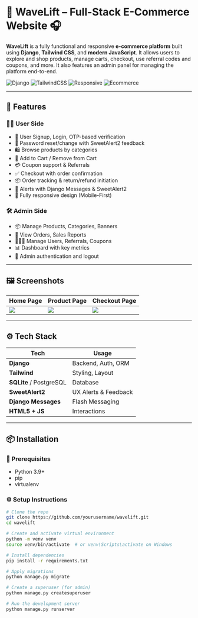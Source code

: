 # 🌊 WaveLift – Full-Stack E-Commerce Website 🎧

**WaveLift** is a fully functional and responsive **e-commerce platform** built using **Django**, **Tailwind CSS**, and **modern JavaScript**. It allows users to explore and shop products, manage carts, checkout, use referral codes and coupons, and more. It also features an admin panel for managing the platform end-to-end.

![Django](https://img.shields.io/badge/Django-4.x-green?style=flat-square&logo=django)
![TailwindCSS](https://img.shields.io/badge/TailwindCSS-3.x-blue?style=flat-square&logo=tailwind-css)
![Responsive](https://img.shields.io/badge/Responsive-Design-important?style=flat-square&logo=css3)
![Ecommerce](https://img.shields.io/badge/Project-Type-Ecommerce-lightgrey?style=flat-square&logo=css3)

---

## 🛒 Features

### 🧑‍💼 User Side
- 👤 User Signup, Login, OTP-based verification
- 🔐 Password reset/change with SweetAlert2 feedback
- 🛍️ Browse products by categories
- 🛒 Add to Cart / Remove from Cart
- 💳 Coupon support & Referrals
- ✅ Checkout with order confirmation
- 📦 Order tracking & return/refund initiation
- 📩 Alerts with Django Messages & SweetAlert2
- 📱 Fully responsive design (Mobile-First)

### 🛠️ Admin Side
- 📦 Manage Products, Categories, Banners
- 🧾 View Orders, Sales Reports
- 🧑‍🤝‍🧑 Manage Users, Referrals, Coupons
- 📊 Dashboard with key metrics
- 🧹 Admin authentication and logout

---

## 🖼️ Screenshots

| Home Page             | Product Page         | Checkout Page         |
|-----------------------|----------------------|------------------------|
| ![](https://via.placeholder.com/300x180.png?text=Home+Page) | ![](https://via.placeholder.com/300x180.png?text=Product+Details) | ![](https://via.placeholder.com/300x180.png?text=Checkout) |

---

## ⚙️ Tech Stack

| Tech        | Usage                |
|-------------|----------------------|
| **Django**  | Backend, Auth, ORM   |
| **Tailwind**| Styling, Layout      |
| **SQLite** / PostgreSQL | Database     |
| **SweetAlert2** | UX Alerts & Feedback |
| **Django Messages** | Flash Messaging |
| **HTML5 + JS** | Interactions |

---

## 📦 Installation

### 🧰 Prerequisites
- Python 3.9+
- pip
- virtualenv

### ⚙️ Setup Instructions

```bash
# Clone the repo
git clone https://github.com/yourusername/wavelift.git
cd wavelift

# Create and activate virtual environment
python -m venv venv
source venv/bin/activate  # or venv\Scripts\activate on Windows

# Install dependencies
pip install -r requirements.txt

# Apply migrations
python manage.py migrate

# Create a superuser (for admin)
python manage.py createsuperuser

# Run the development server
python manage.py runserver

